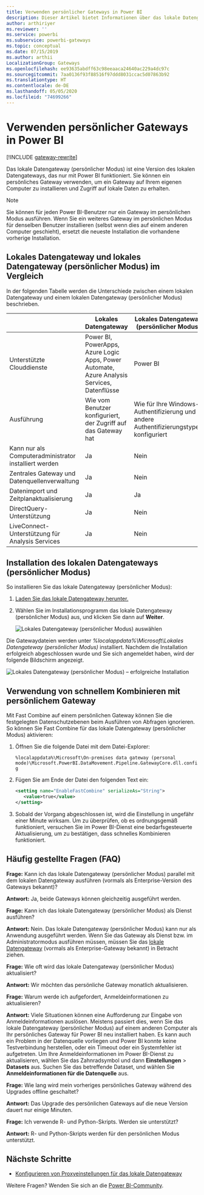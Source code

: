 ```yaml
---
title: Verwenden persönlicher Gateways in Power BI
description: Dieser Artikel bietet Informationen über das lokale Datengateway (persönlicher Modus) für Power BI, die Benutzer zum Herstellen einer Verbindung mit lokalen Daten verwenden können.
author: arthiriyer
ms.reviewer: ''
ms.service: powerbi
ms.subservice: powerbi-gateways
ms.topic: conceptual
ms.date: 07/15/2019
ms.author: arthii
LocalizationGroup: Gateways
ms.openlocfilehash: ee93635abdff63c98eeaaca24640ac229a4dc97c
ms.sourcegitcommit: 7aa0136f93f88516f97ddd8031ccac5d07863b92
ms.translationtype: HT
ms.contentlocale: de-DE
ms.lasthandoff: 05/05/2020
ms.locfileid: "74699266"
---
```

# <a name="use-personal-gateways-in-power-bi"></a>Verwenden persönlicher Gateways in Power BI

[!INCLUDE [gateway-rewrite](includes/gateway-rewrite.md)]

Das lokale Datengateway (persönlicher Modus) ist eine Version des lokalen Datengateways, das nur mit Power BI funktioniert. Sie können ein persönliches Gateway verwenden, um ein Gateway auf Ihrem eigenen Computer zu installieren und Zugriff auf lokale Daten zu erhalten.

> [!NOTE]
> Sie können für jeden Power BI-Benutzer nur ein Gateway im persönlichen Modus ausführen. Wenn Sie ein weiteres Gateway im persönlichen Modus für denselben Benutzer installieren (selbst wenn dies auf einem anderen Computer geschieht), ersetzt die neueste Installation die vorhandene vorherige Installation.

## <a name="on-premises-data-gateway-vs-on-premises-data-gateway-personal-mode"></a>Lokales Datengateway und lokales Datengateway (persönlicher Modus) im Vergleich

In der folgenden Tabelle werden die Unterschiede zwischen einem lokalen Datengateway und einem lokalen Datengateway (persönlicher Modus) beschrieben.

|   |Lokales Datengateway | Lokales Datengateway (persönlicher Modus) |
| ---- | ---- | ---- |
|Unterstützte Clouddienste |Power BI, PowerApps, Azure Logic Apps, Power Automate, Azure Analysis Services, Datenflüsse |Power BI |
|Ausführung |Wie vom Benutzer konfiguriert, der Zugriff auf das Gateway hat |Wie für Ihre Windows-Authentifizierung und andere Authentifizierungstypen konfiguriert |
|Kann nur als Computeradministrator installiert werden |Ja |Nein |
|Zentrales Gateway und Datenquellenverwaltung |Ja |Nein |
|Datenimport und Zeitplanaktualisierung |Ja |Ja |
|DirectQuery-Unterstützung |Ja |Nein |
|LiveConnect-Unterstützung für Analysis Services |Ja |Nein |

## <a name="install-the-on-premises-data-gateway-personal-mode"></a>Installation des lokalen Datengateways (persönlicher Modus)

So installieren Sie das lokale Datengateway (persönlicher Modus):

1. [Laden Sie das lokale Datengateway herunter.](https://go.microsoft.com/fwlink/?LinkId=820925&clcid=0x409)

2. Wählen Sie im Installationsprogramm das lokale Datengateway (persönlicher Modus) aus, und klicken Sie dann auf **Weiter**.

   ![Lokales Datengateway (persönlicher Modus) auswählen](media/service-gateway-personal-mode/personal-gateway-select.png)

Die Gatewaydateien werden unter _%localappdata%\Microsoft\Lokales Datengateway (persönlicher Modus)_  installiert. Nachdem die Installation erfolgreich abgeschlossen wurde und Sie sich angemeldet haben, wird der folgende Bildschirm angezeigt.

![Lokales Datengateway (persönlicher Modus) – erfolgreiche Installation](media/service-gateway-personal-mode/personal-gateway-complete.png)

## <a name="use-fast-combine-with-the-personal-gateway"></a>Verwendung von schnellem Kombinieren mit persönlichem Gateway

Mit Fast Combine auf einem persönlichen Gateway können Sie die festgelegten Datenschutzebenen beim Ausführen von Abfragen ignorieren. So können Sie Fast Combine für das lokale Datengateway (persönlicher Modus) aktivieren:

1. Öffnen Sie die folgende Datei mit dem Datei-Explorer:

   `%localappdata%\Microsoft\On-premises data gateway (personal mode)\Microsoft.PowerBI.DataMovement.Pipeline.GatewayCore.dll.config`

2. Fügen Sie am Ende der Datei den folgenden Text ein:

    ```xml
    <setting name="EnableFastCombine" serializeAs="String">
       <value>true</value>
    </setting>
    ```

3. Sobald der Vorgang abgeschlossen ist, wird die Einstellung in ungefähr einer Minute wirksam. Um zu überprüfen, ob es ordnungsgemäß funktioniert, versuchen Sie im Power BI-Dienst eine bedarfsgesteuerte Aktualisierung, um zu bestätigen, dass schnelles Kombinieren funktioniert.

## <a name="frequently-asked-questions-faq"></a>Häufig gestellte Fragen (FAQ)

**Frage:** Kann ich das lokale Datengateway (persönlicher Modus) parallel mit dem lokalen Datengateway ausführen (vormals als Enterprise-Version des Gateways bekannt)?
  
**Antwort:** Ja, beide Gateways können gleichzeitig ausgeführt werden.

**Frage:** Kann ich das lokale Datengateway (persönlicher Modus) als Dienst ausführen?
  
**Antwort:** Nein. Das lokale Datengateway (persönlicher Modus) kann nur als Anwendung ausgeführt werden. Wenn Sie das Gateway als Dienst bzw. im Administratormodus ausführen müssen, müssen Sie das [lokale Datengateway](/data-integration/gateway/service-gateway-onprem) (vormals als Enterprise-Gateway bekannt) in Betracht ziehen.

**Frage:** Wie oft wird das lokale Datengateway (persönlicher Modus) aktualisiert?
  
**Antwort:** Wir möchten das persönliche Gateway monatlich aktualisieren.

**Frage:** Warum werde ich aufgefordert, Anmeldeinformationen zu aktualisieren?
  
**Antwort:** Viele Situationen können eine Aufforderung zur Eingabe von Anmeldeinformationen auslösen. Meistens passiert dies, wenn Sie das lokale Datengateway (persönlicher Modus) auf einem anderen Computer als Ihr persönliches Gateway für Power BI neu installiert haben. Es kann auch ein Problem in der Datenquelle vorliegen und Power BI konnte keine Testverbindung herstellen, oder ein Timeout oder ein Systemfehler ist aufgetreten. Um Ihre Anmeldeinformationen im Power BI-Dienst zu aktualisieren, wählen Sie das Zahnradsymbol und dann **Einstellungen** > **Datasets** aus. Suchen Sie das betreffende Dataset, und wählen Sie **Anmeldeinformationen für die Datenquelle** aus.

**Frage:** Wie lang wird mein vorheriges persönliches Gateway während des Upgrades offline geschaltet?
  
**Antwort:** Das Upgrade des persönlichen Gateways auf die neue Version dauert nur einige Minuten.

**Frage:** Ich verwende R- und Python-Skripts. Werden sie unterstützt?
  
**Antwort:** R- und Python-Skripts werden für den persönlichen Modus unterstützt.

## <a name="next-steps"></a>Nächste Schritte

* [Konfigurieren von Proxyeinstellungen für das lokale Datengateway](/data-integration/gateway/service-gateway-proxy)  

Weitere Fragen? Wenden Sie sich an die [Power BI-Community](https://community.powerbi.com/).
